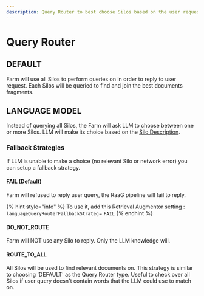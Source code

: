 ```yaml
---
description: Query Router to best choose Silos based on the user request.
---
```


# Query Router

## DEFAULT

Farm will use all Silos to perform queries on in order to reply to user request. Each Silos will be queried to find and join the best documents fragments.

## LANGUAGE MODEL

Instead of querying all Silos, the Farm will ask LLM to choose between one or more Silos. LLM will make its choice based on the [Silo Description](../silo-glossary/silo-description.md).

### Fallback Strategies

If LLM is unable to make a choice (no relevant Silo or network error) you can setup a fallback strategy.

#### FAIL (Default)

Farm will refused to reply user query, the RaaG pipeline will fail to reply.

{% hint style="info" %}
To use it, add this Retrieval Augmentor setting :\
`languageQueryRouterFallbackStrateg`= `FAIL`
{% endhint %}

#### DO\_NOT\_ROUTE

Farm will NOT use any Silo to reply. Only the LLM knowledge will.

#### ROUTE\_TO\_ALL

All Silos will be used to find relevant documents on. This strategy is similar to choosing 'DEFAULT' as the Query Router type. Useful to check over all Silos if user query doesn't contain words that the LLM could use to match on.
